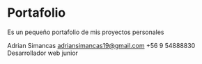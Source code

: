 # Portafolio
Es un pequeño portafolio de mis proyectos personales 

Adrian Simancas
adriansimancas19@gmail.com
+56 9 54888830
Desarrollador web junior 
